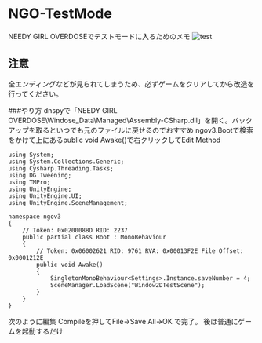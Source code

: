 # NGO-TestMode
NEEDY GIRL OVERDOSEでテストモードに入るためのメモ
![test](https://github.com/Satokingy/NGO-TestMode/assets/66546019/e3c70aec-60e5-462b-bf79-57989bfd4e37)

## 注意
全エンディングなどが見られてしまうため、必ずゲームをクリアしてから改造を行ってください。

###やり方
dnspyで「NEEDY GIRL OVERDOSE\Windose_Data\Managed\Assembly-CSharp.dll」を開く。バックアップを取るといつでも元のファイルに戻せるのでおすすめ
ngov3.Bootで検索をかけて上にあるpublic void Awake()で右クリックしてEdit Method

```
using System;
using System.Collections.Generic;
using Cysharp.Threading.Tasks;
using DG.Tweening;
using TMPro;
using UnityEngine;
using UnityEngine.UI;
using UnityEngine.SceneManagement;

namespace ngov3
{
	// Token: 0x020008BD RID: 2237
	public partial class Boot : MonoBehaviour
	{
		// Token: 0x06002621 RID: 9761 RVA: 0x00013F2E File Offset: 0x0001212E
		public void Awake()
		{
			SingletonMonoBehaviour<Settings>.Instance.saveNumber = 4;
			SceneManager.LoadScene("Window2DTestScene");
		}
	}
}
```
次のように編集
Compileを押してFile→Save All→OK で完了。
後は普通にゲームを起動するだけ
